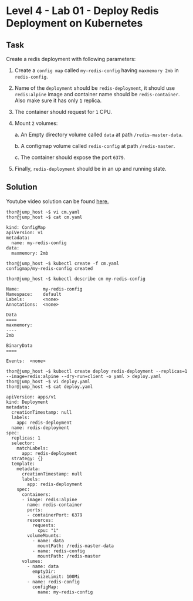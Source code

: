 # Level 4 - Lab 01 - Deploy Redis Deployment on Kubernetes
## Task

Create a redis deployment with following parameters:

1. Create a `config map` called `my-redis-config` having `maxmemory 2mb` in `redis-config`.

2. Name of the `deployment` should be `redis-deployment`, it should use `redis:alpine` image and container name should be `redis-container`. Also make sure it has only `1` replica.

3. The container should request for `1` CPU.

4. Mount `2` volumes:

   a. An Empty directory volume called `data` at path `/redis-master-data`.

   b. A configmap volume called `redis-config` at path `/redis-master`.

   c. The container should expose the port `6379`.

5. Finally, `redis-deployment` should be in an up and running state.

## Solution
Youtube video solution can be found [here.](https://www.youtube.com/watch?v=vKBbQLUnddo)

```
thor@jump_host ~$ vi cm.yaml 
thor@jump_host ~$ cat cm.yaml  

kind: ConfigMap 
apiVersion: v1 
metadata: 
  name: my-redis-config 
data: 
  maxmemory: 2mb 

thor@jump_host ~$ kubectl create -f cm.yaml 
configmap/my-redis-config created 

thor@jump_host ~$ kubectl describe cm my-redis-config  

Name:         my-redis-config 
Namespace:    default 
Labels:       <none> 
Annotations:  <none> 

Data 
==== 
maxmemory: 
---- 
2mb 
 
BinaryData 
==== 

Events:  <none> 

thor@jump_host ~$ kubectl create deploy redis-deployment --replicas=1 --image=redis:alpine --dry-run=client -o yaml > deploy.yaml 
thor@jump_host ~$ vi deploy.yaml
thor@jump_host ~$ cat deploy.yaml  

apiVersion: apps/v1 
kind: Deployment 
metadata: 
  creationTimestamp: null 
  labels: 
    app: redis-deployment 
  name: redis-deployment 
spec: 
  replicas: 1 
  selector: 
    matchLabels: 
      app: redis-deployment 
  strategy: {} 
  template: 
    metadata: 
      creationTimestamp: null 
      labels: 
        app: redis-deployment 
    spec: 
      containers: 
      - image: redis:alpine 
        name: redis-container 
        ports: 
        - containerPort: 6379 
        resources: 
          requests: 
            cpu: "1" 
        volumeMounts: 
          - name: data 
            mountPath: /redis-master-data 
          - name: redis-config 
            mountPath: /redis-master 
      volumes: 
        - name: data 
          emptyDir: 
            sizeLimit: 100Mi 
        - name: redis-config 
          configMap: 
            name: my-redis-config 
```